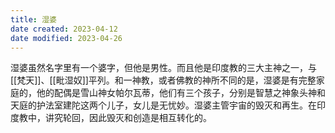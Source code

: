 ```yaml
---
title: 湿婆
date created: 2023-04-12
date modified: 2023-04-26
---
```


湿婆虽然名字里有一个婆字，但他是男性。而且他是印度教的三大主神之一，与[[梵天]]、[[毗湿奴]]平列。和一神教，或者佛教的神所不同的是，湿婆是有完整家庭的，他的配偶是雪山神女帕尔瓦蒂，他们有三个孩子，分别是智慧之神象头神和天庭的护法室建陀这两个儿子，女儿是无忧妙。湿婆主管宇宙的毁灭和再生。在印度教中，讲究轮回，因此毁灭和创造是相互转化的。
